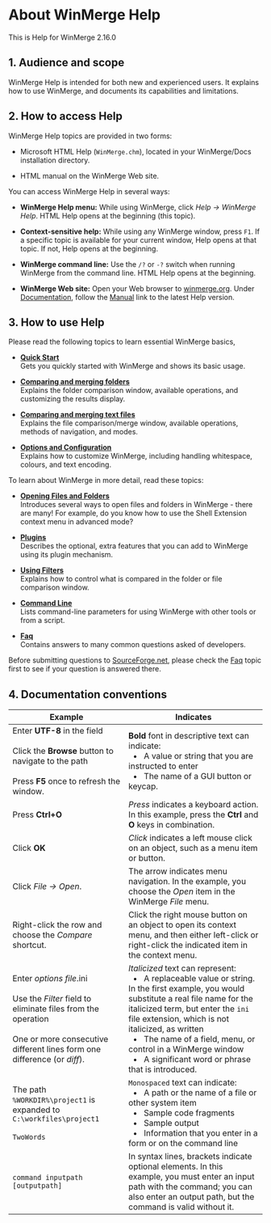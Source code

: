 # About WinMerge Help


This is Help for WinMerge 2.16.0

## 1. Audience and scope

WinMerge Help is intended for both new and experienced users.  It explains how to use WinMerge, and documents its capabilities and limitations.

## 2. How to access Help

WinMerge Help topics are provided in two forms:

- Microsoft HTML Help (`WinMerge.chm`), located in your WinMerge/Docs installation directory.
        
- HTML manual on the WinMerge Web site.

You can access WinMerge Help in several ways:

- **WinMerge Help menu:** While using WinMerge, click *Help &rarr; WinMerge Help*.  HTML Help opens at the beginning (this topic).

- **Context-sensitive help:** While using any WinMerge window, press `F1`. If a specific topic is available for your current window, Help opens at that topic. If not, Help opens at the beginning.

- **WinMerge command line:** Use the `/?` or `-?` switch when running WinMerge from the command line. HTML Help opens at the beginning.
          
- **WinMerge Web site:** Open your Web browser to [winmerge.org](http://winmerge.org/). Under [Documentation](http://winmerge.org/docs/), follow the [Manual](http://manual.winmerge.org/) link to the latest Help version.
          

## 3. How to use Help  

Please read the following topics to learn essential WinMerge basics,

- **[Quick Start](./Quick_start.md)**  
    Gets you quickly started with WinMerge and shows its basic usage.
          
- **[Comparing and merging folders]()**  
    Explains the folder comparison window, available operations, and customizing the results display.
          
- **[Comparing and merging text files]()**  
    Explains the file comparison/merge window, available operations, methods of navigation, and modes.
          
- **[Options and Configuration]()**  
    Explains how to customize WinMerge, including handling whitespace, colours, and text encoding.
          
          
To learn about WinMerge in more detail, read these topics:

- **[Opening Files and Folders]()**  
    Introduces several ways to open files and folders in WinMerge - there are many! For example, do you know how to use the Shell Extension context menu in advanced mode?
          
- **[Plugins]()**  
    Describes the optional, extra features that you can add to WinMerge using its plugin mechanism.

- **[Using Filters]()**  
    Explains how to control what is compared in the folder or file comparison window.

- **[Command Line]()**  
    Lists command-line parameters for using WinMerge with other tools or from a script.

- **[Faq]()**  
    Contains answers to many common questions asked of developers.

Before submitting questions to [SourceForge.net](http://sourceforge.net/projects/winmerge/), please check the [Faq]()  topic first to see if your question is answered there.
          

## 4. Documentation conventions


| Example | Indicates |
|---------------------------|----------------------------------------------|
| Enter **UTF-8** in the field<br/><br/>Click the **Browse** button to navigate to the path<br/> <br/>Press **F5** once to refresh the window. | **Bold** font in descriptive text can indicate:<br/>&nbsp;&nbsp;&bull;&nbsp;&nbsp; A value or string that you are instructed to enter<br/>&nbsp;&nbsp;&bull;&nbsp;&nbsp; The name of a GUI button or keycap. |
|Press **Ctrl+O** |*Press* indicates a keyboard action. In this example, press the **Ctrl** and **O** keys in combination.| 
|Click **OK**| *Click* indicates a left mouse click on an object, such as a menu item or button.|
|Click *File &rarr; Open*.|The arrow indicates menu navigation. In the example, you choose the *Open* item in the WinMerge *File* menu.|
|Right-click the row and choose the *Compare* shortcut.|Click the right mouse button on an object to open its context menu, and then either left-click or right-click the indicated item in the context menu.|
|Enter *options file*.ini<br/><br/>Use the *Filter* field to eliminate files from the             operation<br/><br/>One or more consecutive different lines form one difference (or *diff*).|*Italicized* text can represent: <br/>&nbsp;&nbsp;&bull;&nbsp;&nbsp; A replaceable value or string. In the first example, you would substitute a real file name for the italicized term, but enter the `ini` file extension, which is not italicized, as written<br/>&nbsp;&nbsp;&bull;&nbsp;&nbsp; The name of a field, menu, or control in a WinMerge window<br/>&nbsp;&nbsp;&bull;&nbsp;&nbsp; A significant word or phrase that is introduced.|
|The path `%WORKDIR%\project1` is expanded to `C:\workfiles\project1`<br/></br> `TwoWords` | `Monospaced` text can indicate:<br/>&nbsp;&nbsp;&bull;&nbsp;&nbsp; A path or the name of a file or other system item<br/>&nbsp;&nbsp;&bull;&nbsp;&nbsp; Sample code fragments<br/>&nbsp;&nbsp;&bull;&nbsp;&nbsp;  Sample output<br/>&nbsp;&nbsp;&bull;&nbsp;&nbsp; Information that you enter in a form or on the command line|
|`command inputpath [outputpath]`|In syntax lines, brackets indicate optional elements. In this example, you must enter an input path with the command; you can also enter an output path, but the command is valid without it.